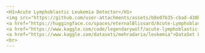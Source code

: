 ```yaml
---
<H1>Acute Lymphoblastic Leukemia Detector</H1>
<img src="https://github.com/user-attachments/assets/b8e07b35-cbad-430b-8e7c-1f329f6d5979"><br>
<a href="https://huggingface.co/spaces/eternalBlissard/Acute-Lymphoblastic-Leukemia-Detector">Hugging Face Model Link </a><br>
<a href="https://www.kaggle.com/code/legendarywolf/acute-lymphoblastic-leukemia-train-100-test-99?scriptVersionId=195816928">Training NoteBook Link</a><br>
<a href="https://www.kaggle.com/datasets/mehradaria/leukemia">DataSet Link </a>
<br>
---
```



